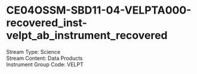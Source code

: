 # CE04OSSM-SBD11-04-VELPTA000-recovered_inst-velpt_ab_instrument_recovered

Stream Type: Science<br>
Stream Content: Data Products<br>
Instrument Group Code: VELPT<br>
